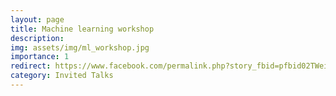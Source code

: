 ```yaml
---
layout: page
title: Machine learning workshop
description:
img: assets/img/ml_workshop.jpg
importance: 1
redirect: https://www.facebook.com/permalink.php?story_fbid=pfbid02TWei8oheVL5odidW4r1eFgYc628npF3AS2ESQkc2jkEHoL79fLQmQjVUqHFSkbqzl&id=105988751856910
category: Invited Talks
---
```

